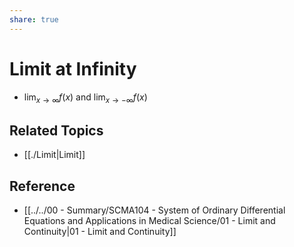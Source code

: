 ```yaml
---
share: true
---
```


# Limit at Infinity

- $\displaystyle\lim_{x\to \infty} f(x)$ and $\displaystyle\lim_{x\to -\infty} f(x)$

## Related Topics

- [[./Limit|Limit]]

## Reference

- [[../../00 - Summary/SCMA104 - System of Ordinary Differential Equations and Applications in Medical Science/01 - Limit and Continuity|01 - Limit and Continuity]]
